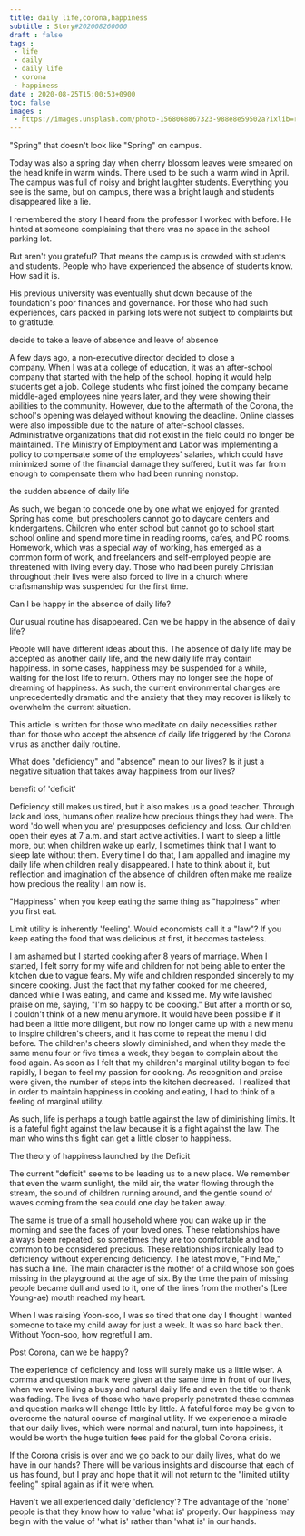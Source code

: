 ```yaml
---
title: daily life,corona,happiness
subtitle : Story#202008260000
draft : false
tags :
 - life
 - daily
 - daily life
 - corona
 - happiness
date : 2020-08-25T15:00:53+0900
toc: false
images : 
 - https://images.unsplash.com/photo-1568068867323-988e8e59502a?ixlib=rb-1.2.1&q=80&fm=jpg&crop=entropy&cs=tinysrgb&w=1080&fit=max&ixid=eyJhcHBfaWQiOjE1NTU0OX0
---
```


"Spring" that doesn't look like "Spring" on campus.  

Today was also a spring day when cherry blossom leaves were smeared on the head knife in warm winds. There used to be such a warm wind in April. The campus was full of noisy and bright laughter students. Everything you see is the same, but on campus, there was a bright laugh and students disappeared like a lie.  

I remembered the story I heard from the professor I worked with before. He hinted at someone complaining that there was no space in the school parking lot.  

But aren't you grateful? That means the campus is crowded with students and students. People who have experienced the absence of students know. How sad it is.  

His previous university was eventually shut down because of the foundation's poor finances and governance. For those who had such experiences, cars packed in parking lots were not subject to complaints but to gratitude.  

decide to take a leave of absence and leave of absence  

A few days ago, a non-executive director decided to close a company. When I was at a college of education, it was an after-school company that started with the help of the school, hoping it would help students get a job. College students who first joined the company became middle-aged employees nine years later, and they were showing their abilities to the community. However, due to the aftermath of the Corona, the school's opening was delayed without knowing the deadline. Online classes were also impossible due to the nature of after-school classes. Administrative organizations that did not exist in the field could no longer be maintained. The Ministry of Employment and Labor was implementing a policy to compensate some of the employees' salaries, which could have minimized some of the financial damage they suffered, but it was far from enough to compensate them who had been running nonstop.  

the sudden absence of daily life  

As such, we began to concede one by one what we enjoyed for granted. Spring has come, but preschoolers cannot go to daycare centers and kindergartens. Children who enter school but cannot go to school start school online and spend more time in reading rooms, cafes, and PC rooms. Homework, which was a special way of working, has emerged as a common form of work, and freelancers and self-employed people are threatened with living every day. Those who had been purely Christian throughout their lives were also forced to live in a church where craftsmanship was suspended for the first time.  

Can I be happy in the absence of daily life?  

Our usual routine has disappeared. Can we be happy in the absence of daily life?  

People will have different ideas about this. The absence of daily life may be accepted as another daily life, and the new daily life may contain happiness. In some cases, happiness may be suspended for a while, waiting for the lost life to return. Others may no longer see the hope of dreaming of happiness. As such, the current environmental changes are unprecedentedly dramatic and the anxiety that they may recover is likely to overwhelm the current situation.  

This article is written for those who meditate on daily necessities rather than for those who accept the absence of daily life triggered by the Corona virus as another daily routine.  

What does "deficiency" and "absence" mean to our lives? Is it just a negative situation that takes away happiness from our lives?  

benefit of 'deficit'  

Deficiency still makes us tired, but it also makes us a good teacher. Through lack and loss, humans often realize how precious things they had were. The word 'do well when you are' presupposes deficiency and loss. Our children open their eyes at 7 a.m. and start active activities. I want to sleep a little more, but when children wake up early, I sometimes think that I want to sleep late without them. Every time I do that, I am appalled and imagine my daily life when children really disappeared. I hate to think about it, but reflection and imagination of the absence of children often make me realize how precious the reality I am now is.  

"Happiness" when you keep eating the same thing as "happiness" when you first eat.  

Limit utility is inherently 'feeling'. Would economists call it a "law"? If you keep eating the food that was delicious at first, it becomes tasteless.  

I am ashamed but I started cooking after 8 years of marriage. When I started, I felt sorry for my wife and children for not being able to enter the kitchen due to vague fears. My wife and children responded sincerely to my sincere cooking. Just the fact that my father cooked for me cheered, danced while I was eating, and came and kissed me. My wife lavished praise on me, saying, "I'm so happy to be cooking." But after a month or so, I couldn't think of a new menu anymore. It would have been possible if it had been a little more diligent, but now no longer came up with a new menu to inspire children's cheers, and it has come to repeat the menu I did before. The children's cheers slowly diminished, and when they made the same menu four or five times a week, they began to complain about the food again. As soon as I felt that my children's marginal utility began to feel rapidly, I began to feel my passion for cooking. As recognition and praise were given, the number of steps into the kitchen decreased.  I realized that in order to maintain happiness in cooking and eating, I had to think of a feeling of marginal utility.  

As such, life is perhaps a tough battle against the law of diminishing limits. It is a fateful fight against the law because it is a fight against the law. The man who wins this fight can get a little closer to happiness.  

The theory of happiness launched by the Deficit  

The current "deficit" seems to be leading us to a new place. We remember that even the warm sunlight, the mild air, the water flowing through the stream, the sound of children running around, and the gentle sound of waves coming from the sea could one day be taken away.  

The same is true of a small household where you can wake up in the morning and see the faces of your loved ones. These relationships have always been repeated, so sometimes they are too comfortable and too common to be considered precious. These relationships ironically lead to deficiency without experiencing deficiency. The latest movie, "Find Me," has such a line. The main character is the mother of a child whose son goes missing in the playground at the age of six. By the time the pain of missing people became dull and used to it, one of the lines from the mother's (Lee Young-ae) mouth reached my heart.  

When I was raising Yoon-soo, I was so tired that one day I thought I wanted someone to take my child away for just a week. It was so hard back then. Without Yoon-soo, how regretful I am.  

Post Corona, can we be happy?  

The experience of deficiency and loss will surely make us a little wiser. A comma and question mark were given at the same time in front of our lives, when we were living a busy and natural daily life and even the title to thank was fading. The lives of those who have properly penetrated these commas and question marks will change little by little. A fateful force may be given to overcome the natural course of marginal utility. If we experience a miracle that our daily lives, which were normal and natural, turn into happiness, it would be worth the huge tuition fees paid for the global Corona crisis.  

If the Corona crisis is over and we go back to our daily lives, what do we have in our hands? There will be various insights and discourse that each of us has found, but I pray and hope that it will not return to the "limited utility feeling" spiral again as if it were when.  

Haven't we all experienced daily 'deficiency'? The advantage of the 'none' people is that they know how to value 'what is' properly. Our happiness may begin with the value of 'what is' rather than 'what is' in our hands.  

